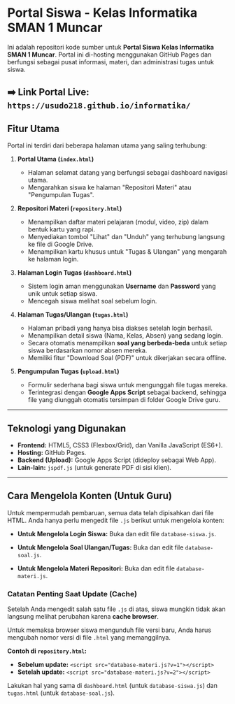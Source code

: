 # Portal Siswa - Kelas Informatika SMAN 1 Muncar

Ini adalah repositori kode sumber untuk **Portal Siswa Kelas Informatika SMAN 1 Muncar**. Portal ini di-hosting menggunakan GitHub Pages dan berfungsi sebagai pusat informasi, materi, dan administrasi tugas untuk siswa.

**➡️ Link Portal Live: `https://usudo218.github.io/informatika/`**
---

## Fitur Utama

Portal ini terdiri dari beberapa halaman utama yang saling terhubung:

1.  **Portal Utama (`index.html`)**
    * Halaman selamat datang yang berfungsi sebagai dashboard navigasi utama.
    * Mengarahkan siswa ke halaman "Repositori Materi" atau "Pengumpulan Tugas".

2.  **Repositori Materi (`repository.html`)**
    * Menampilkan daftar materi pelajaran (modul, video, zip) dalam bentuk kartu yang rapi.
    * Menyediakan tombol "Lihat" dan "Unduh" yang terhubung langsung ke file di Google Drive.
    * Menampilkan kartu khusus untuk "Tugas & Ulangan" yang mengarah ke halaman login.

3.  **Halaman Login Tugas (`dashboard.html`)**
    * Sistem login aman menggunakan **Username** dan **Password** yang unik untuk setiap siswa.
    * Mencegah siswa melihat soal sebelum login.

4.  **Halaman Tugas/Ulangan (`tugas.html`)**
    * Halaman pribadi yang hanya bisa diakses setelah login berhasil.
    * Menampilkan detail siswa (Nama, Kelas, Absen) yang sedang login.
    * Secara otomatis menampilkan **soal yang berbeda-beda** untuk setiap siswa berdasarkan nomor absen mereka.
    * Memiliki fitur "Download Soal (PDF)" untuk dikerjakan secara offline.

5.  **Pengumpulan Tugas (`upload.html`)**
    * Formulir sederhana bagi siswa untuk mengunggah file tugas mereka.
    * Terintegrasi dengan **Google Apps Script** sebagai backend, sehingga file yang diunggah otomatis tersimpan di folder Google Drive guru.

---

## Teknologi yang Digunakan

* **Frontend:** HTML5, CSS3 (Flexbox/Grid), dan Vanilla JavaScript (ES6+).
* **Hosting:** GitHub Pages.
* **Backend (Upload):** Google Apps Script (dideploy sebagai Web App).
* **Lain-lain:** `jspdf.js` (untuk generate PDF di sisi klien).

---

## Cara Mengelola Konten (Untuk Guru)

Untuk mempermudah pembaruan, semua data telah dipisahkan dari file HTML. Anda hanya perlu mengedit file `.js` berikut untuk mengelola konten:

* **Untuk Mengelola Login Siswa:**
    Buka dan edit file `database-siswa.js`.

* **Untuk Mengelola Soal Ulangan/Tugas:**
    Buka dan edit file `database-soal.js`.

* **Untuk Mengelola Materi Repositori:**
    Buka dan edit file `database-materi.js`.

### Catatan Penting Saat Update (Cache)

Setelah Anda mengedit salah satu file `.js` di atas, siswa mungkin tidak akan langsung melihat perubahan karena **cache browser**.

Untuk memaksa browser siswa mengunduh file versi baru, Anda harus mengubah nomor versi di file `.html` yang memanggilnya.

**Contoh di `repository.html`:**
* **Sebelum update:** `<script src="database-materi.js?v=1"></script>`
* **Setelah update:** `<script src="database-materi.js?v=2"></script>`

Lakukan hal yang sama di `dashboard.html` (untuk `database-siswa.js`) dan `tugas.html` (untuk `database-soal.js`).
